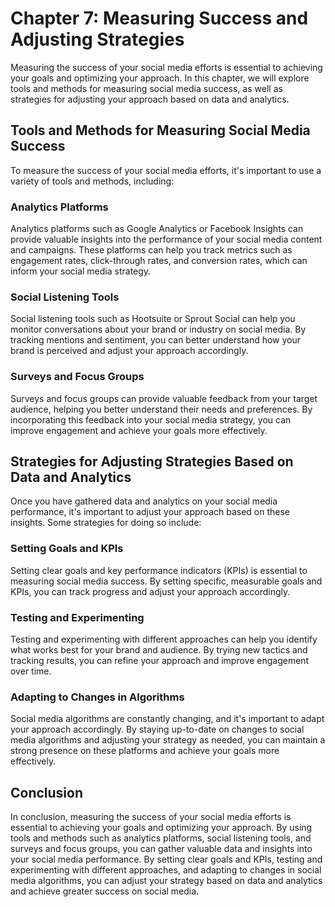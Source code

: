 Chapter 7: Measuring Success and Adjusting Strategies
=====================================================

Measuring the success of your social media efforts is essential to achieving your goals and optimizing your approach. In this chapter, we will explore tools and methods for measuring social media success, as well as strategies for adjusting your approach based on data and analytics.

Tools and Methods for Measuring Social Media Success
----------------------------------------------------

To measure the success of your social media efforts, it's important to use a variety of tools and methods, including:

### Analytics Platforms

Analytics platforms such as Google Analytics or Facebook Insights can provide valuable insights into the performance of your social media content and campaigns. These platforms can help you track metrics such as engagement rates, click-through rates, and conversion rates, which can inform your social media strategy.

### Social Listening Tools

Social listening tools such as Hootsuite or Sprout Social can help you monitor conversations about your brand or industry on social media. By tracking mentions and sentiment, you can better understand how your brand is perceived and adjust your approach accordingly.

### Surveys and Focus Groups

Surveys and focus groups can provide valuable feedback from your target audience, helping you better understand their needs and preferences. By incorporating this feedback into your social media strategy, you can improve engagement and achieve your goals more effectively.

Strategies for Adjusting Strategies Based on Data and Analytics
---------------------------------------------------------------

Once you have gathered data and analytics on your social media performance, it's important to adjust your approach based on these insights. Some strategies for doing so include:

### Setting Goals and KPIs

Setting clear goals and key performance indicators (KPIs) is essential to measuring social media success. By setting specific, measurable goals and KPIs, you can track progress and adjust your approach accordingly.

### Testing and Experimenting

Testing and experimenting with different approaches can help you identify what works best for your brand and audience. By trying new tactics and tracking results, you can refine your approach and improve engagement over time.

### Adapting to Changes in Algorithms

Social media algorithms are constantly changing, and it's important to adapt your approach accordingly. By staying up-to-date on changes to social media algorithms and adjusting your strategy as needed, you can maintain a strong presence on these platforms and achieve your goals more effectively.

Conclusion
----------

In conclusion, measuring the success of your social media efforts is essential to achieving your goals and optimizing your approach. By using tools and methods such as analytics platforms, social listening tools, and surveys and focus groups, you can gather valuable data and insights into your social media performance. By setting clear goals and KPIs, testing and experimenting with different approaches, and adapting to changes in social media algorithms, you can adjust your strategy based on data and analytics and achieve greater success on social media.
